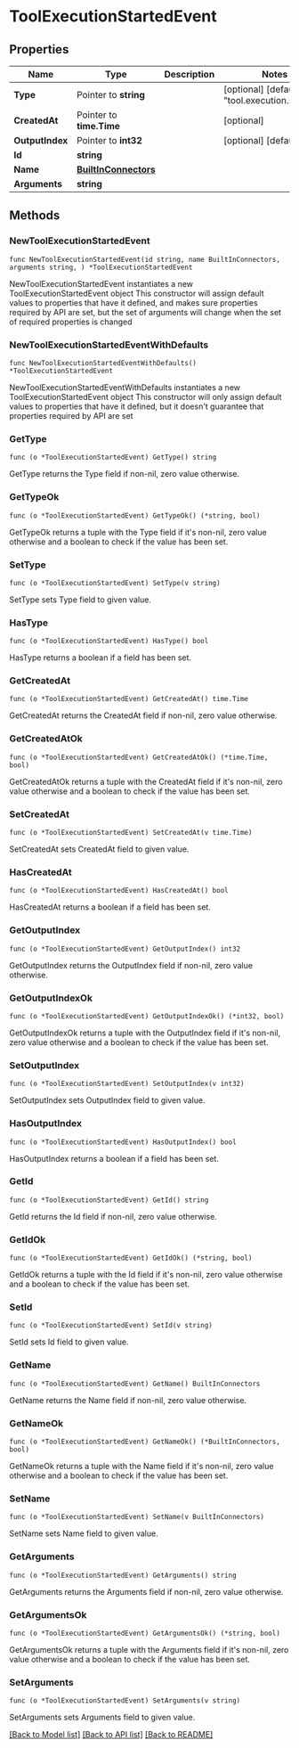 # ToolExecutionStartedEvent

## Properties

Name | Type | Description | Notes
------------ | ------------- | ------------- | -------------
**Type** | Pointer to **string** |  | [optional] [default to "tool.execution.started"]
**CreatedAt** | Pointer to **time.Time** |  | [optional] 
**OutputIndex** | Pointer to **int32** |  | [optional] [default to 0]
**Id** | **string** |  | 
**Name** | [**BuiltInConnectors**](BuiltInConnectors.md) |  | 
**Arguments** | **string** |  | 

## Methods

### NewToolExecutionStartedEvent

`func NewToolExecutionStartedEvent(id string, name BuiltInConnectors, arguments string, ) *ToolExecutionStartedEvent`

NewToolExecutionStartedEvent instantiates a new ToolExecutionStartedEvent object
This constructor will assign default values to properties that have it defined,
and makes sure properties required by API are set, but the set of arguments
will change when the set of required properties is changed

### NewToolExecutionStartedEventWithDefaults

`func NewToolExecutionStartedEventWithDefaults() *ToolExecutionStartedEvent`

NewToolExecutionStartedEventWithDefaults instantiates a new ToolExecutionStartedEvent object
This constructor will only assign default values to properties that have it defined,
but it doesn't guarantee that properties required by API are set

### GetType

`func (o *ToolExecutionStartedEvent) GetType() string`

GetType returns the Type field if non-nil, zero value otherwise.

### GetTypeOk

`func (o *ToolExecutionStartedEvent) GetTypeOk() (*string, bool)`

GetTypeOk returns a tuple with the Type field if it's non-nil, zero value otherwise
and a boolean to check if the value has been set.

### SetType

`func (o *ToolExecutionStartedEvent) SetType(v string)`

SetType sets Type field to given value.

### HasType

`func (o *ToolExecutionStartedEvent) HasType() bool`

HasType returns a boolean if a field has been set.

### GetCreatedAt

`func (o *ToolExecutionStartedEvent) GetCreatedAt() time.Time`

GetCreatedAt returns the CreatedAt field if non-nil, zero value otherwise.

### GetCreatedAtOk

`func (o *ToolExecutionStartedEvent) GetCreatedAtOk() (*time.Time, bool)`

GetCreatedAtOk returns a tuple with the CreatedAt field if it's non-nil, zero value otherwise
and a boolean to check if the value has been set.

### SetCreatedAt

`func (o *ToolExecutionStartedEvent) SetCreatedAt(v time.Time)`

SetCreatedAt sets CreatedAt field to given value.

### HasCreatedAt

`func (o *ToolExecutionStartedEvent) HasCreatedAt() bool`

HasCreatedAt returns a boolean if a field has been set.

### GetOutputIndex

`func (o *ToolExecutionStartedEvent) GetOutputIndex() int32`

GetOutputIndex returns the OutputIndex field if non-nil, zero value otherwise.

### GetOutputIndexOk

`func (o *ToolExecutionStartedEvent) GetOutputIndexOk() (*int32, bool)`

GetOutputIndexOk returns a tuple with the OutputIndex field if it's non-nil, zero value otherwise
and a boolean to check if the value has been set.

### SetOutputIndex

`func (o *ToolExecutionStartedEvent) SetOutputIndex(v int32)`

SetOutputIndex sets OutputIndex field to given value.

### HasOutputIndex

`func (o *ToolExecutionStartedEvent) HasOutputIndex() bool`

HasOutputIndex returns a boolean if a field has been set.

### GetId

`func (o *ToolExecutionStartedEvent) GetId() string`

GetId returns the Id field if non-nil, zero value otherwise.

### GetIdOk

`func (o *ToolExecutionStartedEvent) GetIdOk() (*string, bool)`

GetIdOk returns a tuple with the Id field if it's non-nil, zero value otherwise
and a boolean to check if the value has been set.

### SetId

`func (o *ToolExecutionStartedEvent) SetId(v string)`

SetId sets Id field to given value.


### GetName

`func (o *ToolExecutionStartedEvent) GetName() BuiltInConnectors`

GetName returns the Name field if non-nil, zero value otherwise.

### GetNameOk

`func (o *ToolExecutionStartedEvent) GetNameOk() (*BuiltInConnectors, bool)`

GetNameOk returns a tuple with the Name field if it's non-nil, zero value otherwise
and a boolean to check if the value has been set.

### SetName

`func (o *ToolExecutionStartedEvent) SetName(v BuiltInConnectors)`

SetName sets Name field to given value.


### GetArguments

`func (o *ToolExecutionStartedEvent) GetArguments() string`

GetArguments returns the Arguments field if non-nil, zero value otherwise.

### GetArgumentsOk

`func (o *ToolExecutionStartedEvent) GetArgumentsOk() (*string, bool)`

GetArgumentsOk returns a tuple with the Arguments field if it's non-nil, zero value otherwise
and a boolean to check if the value has been set.

### SetArguments

`func (o *ToolExecutionStartedEvent) SetArguments(v string)`

SetArguments sets Arguments field to given value.



[[Back to Model list]](../README.md#documentation-for-models) [[Back to API list]](../README.md#documentation-for-api-endpoints) [[Back to README]](../README.md)


